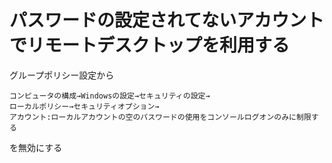 # パスワードの設定されてないアカウントでリモートデスクトップを利用する
グループポリシー設定から
```
コンピュータの構成→Windowsの設定→セキュリティの設定→
ローカルポリシー→セキュリティオプション→
アカウント:ローカルアカウントの空のパスワードの使用をコンソールログオンのみに制限する　
```
を無効にする
